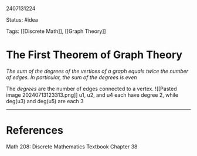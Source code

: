 2407131224

Status: #idea

Tags: [[Discrete Math]], [[Graph Theory]]

# The First Theorem of Graph Theory


*The sum of the degrees of the vertices of a graph equals twice the number of edges. In particular, the sum of the degrees is even*

The *degrees* are the number of edges connected to a vertex. 
![[Pasted image 20240713123313.png]]
u1, u2, and u4 each have degree 2, while deg(u3) and deg(u5) are each 3

---
# References

Math 208: Discrete Mathematics Textbook Chapter 38 